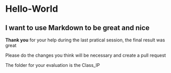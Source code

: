 # Hello-World
## I want to use Markdown to be great and nice
**Thank you** for your help during the last pratical session, the final result was great


Please do the changes you think will be necessary and create a pull request

The folder for your evaluation is the Class_IP
